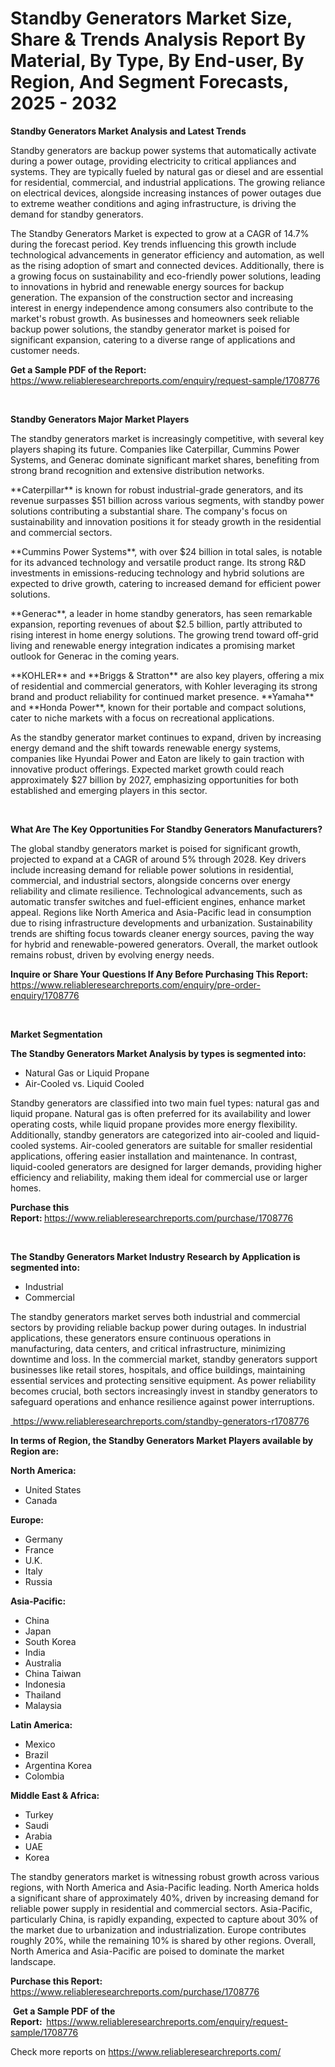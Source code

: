 <p><h1>Standby Generators Market Size, Share & Trends Analysis Report By Material, By Type, By End-user, By Region, And Segment Forecasts, 2025 - 2032</h1></p><p><strong>Standby Generators Market Analysis and Latest Trends</strong></p>
<p><p>Standby generators are backup power systems that automatically activate during a power outage, providing electricity to critical appliances and systems. They are typically fueled by natural gas or diesel and are essential for residential, commercial, and industrial applications. The growing reliance on electrical devices, alongside increasing instances of power outages due to extreme weather conditions and aging infrastructure, is driving the demand for standby generators.</p><p>The Standby Generators Market is expected to grow at a CAGR of 14.7% during the forecast period. Key trends influencing this growth include technological advancements in generator efficiency and automation, as well as the rising adoption of smart and connected devices. Additionally, there is a growing focus on sustainability and eco-friendly power solutions, leading to innovations in hybrid and renewable energy sources for backup generation. The expansion of the construction sector and increasing interest in energy independence among consumers also contribute to the market's robust growth. As businesses and homeowners seek reliable backup power solutions, the standby generator market is poised for significant expansion, catering to a diverse range of applications and customer needs.</p></p>
<p><strong>Get a Sample PDF of the Report:&nbsp;</strong> <a href="https://www.reliableresearchreports.com/enquiry/request-sample/1708776?utm_campaign=2030&utm_medium=2&utm_source=Github&utm_content=ia&utm_term=07042025&utm_id=standby-generators">https://www.reliableresearchreports.com/enquiry/request-sample/1708776</a></p>
<p>&nbsp;</p>
<p><strong>Standby Generators Major Market Players</strong></p>
<p><p>The standby generators market is increasingly competitive, with several key players shaping its future. Companies like Caterpillar, Cummins Power Systems, and Generac dominate significant market shares, benefiting from strong brand recognition and extensive distribution networks.</p><p>**Caterpillar** is known for robust industrial-grade generators, and its revenue surpasses $51 billion across various segments, with standby power solutions contributing a substantial share. The company's focus on sustainability and innovation positions it for steady growth in the residential and commercial sectors.</p><p>**Cummins Power Systems**, with over $24 billion in total sales, is notable for its advanced technology and versatile product range. Its strong R&D investments in emissions-reducing technology and hybrid solutions are expected to drive growth, catering to increased demand for efficient power solutions.</p><p>**Generac**, a leader in home standby generators, has seen remarkable expansion, reporting revenues of about $2.5 billion, partly attributed to rising interest in home energy solutions. The growing trend toward off-grid living and renewable energy integration indicates a promising market outlook for Generac in the coming years.</p><p>**KOHLER** and **Briggs & Stratton** are also key players, offering a mix of residential and commercial generators, with Kohler leveraging its strong brand and product reliability for continued market presence. **Yamaha** and **Honda Power**, known for their portable and compact solutions, cater to niche markets with a focus on recreational applications.</p><p>As the standby generator market continues to expand, driven by increasing energy demand and the shift towards renewable energy systems, companies like Hyundai Power and Eaton are likely to gain traction with innovative product offerings. Expected market growth could reach approximately $27 billion by 2027, emphasizing opportunities for both established and emerging players in this sector.</p></p>
<p>&nbsp;</p>
<p><strong>What Are The Key Opportunities For Standby Generators Manufacturers?</strong></p>
<p><p>The global standby generators market is poised for significant growth, projected to expand at a CAGR of around 5% through 2028. Key drivers include increasing demand for reliable power solutions in residential, commercial, and industrial sectors, alongside concerns over energy reliability and climate resilience. Technological advancements, such as automatic transfer switches and fuel-efficient engines, enhance market appeal. Regions like North America and Asia-Pacific lead in consumption due to rising infrastructure developments and urbanization. Sustainability trends are shifting focus towards cleaner energy sources, paving the way for hybrid and renewable-powered generators. Overall, the market outlook remains robust, driven by evolving energy needs.</p></p>
<p><strong>Inquire or Share Your Questions If Any Before Purchasing This Report:</strong> <a href="https://www.reliableresearchreports.com/enquiry/pre-order-enquiry/1708776?utm_campaign=2030&utm_medium=2&utm_source=Github&utm_content=ia&utm_term=07042025&utm_id=standby-generators">https://www.reliableresearchreports.com/enquiry/pre-order-enquiry/1708776</a></p>
<p>&nbsp;</p>
<p><strong>Market Segmentation</strong></p>
<p><strong>The Standby Generators Market Analysis by types is segmented into:</strong></p>
<p><ul><li>Natural Gas or Liquid Propane</li><li>Air-Cooled vs. Liquid Cooled</li></ul></p>
<p><p>Standby generators are classified into two main fuel types: natural gas and liquid propane. Natural gas is often preferred for its availability and lower operating costs, while liquid propane provides more energy flexibility. Additionally, standby generators are categorized into air-cooled and liquid-cooled systems. Air-cooled generators are suitable for smaller residential applications, offering easier installation and maintenance. In contrast, liquid-cooled generators are designed for larger demands, providing higher efficiency and reliability, making them ideal for commercial use or larger homes.</p></p>
<p><strong>Purchase this Report:&nbsp;</strong><a href="https://www.reliableresearchreports.com/purchase/1708776?utm_campaign=2030&utm_medium=2&utm_source=Github&utm_content=ia&utm_term=07042025&utm_id=standby-generators">https://www.reliableresearchreports.com/purchase/1708776</a></p>
<p>&nbsp;</p>
<p><strong>The Standby Generators Market Industry Research by Application is segmented into:</strong></p>
<p><ul><li>Industrial</li><li>Commercial</li></ul></p>
<p><p>The standby generators market serves both industrial and commercial sectors by providing reliable backup power during outages. In industrial applications, these generators ensure continuous operations in manufacturing, data centers, and critical infrastructure, minimizing downtime and loss. In the commercial market, standby generators support businesses like retail stores, hospitals, and office buildings, maintaining essential services and protecting sensitive equipment. As power reliability becomes crucial, both sectors increasingly invest in standby generators to safeguard operations and enhance resilience against power interruptions.</p></p>
<p><a href="https://www.reliableresearchreports.com/standby-generators-r1708776?utm_campaign=2030&utm_medium=2&utm_source=Github&utm_content=ia&utm_term=07042025&utm_id=standby-generators">&nbsp;https://www.reliableresearchreports.com/standby-generators-r1708776</a></p>
<p><strong>In terms of Region, the Standby Generators Market Players available by Region are:</strong></p>
<p>
    <p> <strong> North America: </strong>
        <ul>
            <li>United States</li>
            <li>Canada</li>
        </ul>
        </p> 
    <p> <strong> Europe: </strong>
        <ul>
            <li>Germany</li>
            <li>France</li>
            <li>U.K.</li>
            <li>Italy</li>
            <li>Russia</li>
        </ul>
        </p> 
    <p> <strong> Asia-Pacific: </strong>
        <ul>
            <li>China</li>
            <li>Japan</li>
            <li>South Korea</li>
            <li>India</li>
            <li>Australia</li>
            <li>China Taiwan</li>
            <li>Indonesia</li>
            <li>Thailand</li>
            <li>Malaysia</li>
        </ul>
        </p> 
    <p> <strong> Latin America: </strong>
        <ul>
            <li>Mexico</li>
            <li>Brazil</li>
            <li>Argentina Korea</li>
            <li>Colombia</li>
        </ul>
        </p> 
    <p> <strong> Middle East & Africa: </strong>
        <ul>
            <li>Turkey</li>
            <li>Saudi</li>
            <li>Arabia</li>
            <li>UAE</li>
            <li>Korea</li>
        </ul>
    </p>
    </p>
<p><p>The standby generators market is witnessing robust growth across various regions, with North America and Asia-Pacific leading. North America holds a significant share of approximately 40%, driven by increasing demand for reliable power supply in residential and commercial sectors. Asia-Pacific, particularly China, is rapidly expanding, expected to capture about 30% of the market due to urbanization and industrialization. Europe contributes roughly 20%, while the remaining 10% is shared by other regions. Overall, North America and Asia-Pacific are poised to dominate the market landscape.</p></p>
<p><strong>Purchase this Report: </strong><a href="https://www.reliableresearchreports.com/purchase/1708776?utm_campaign=2030&utm_medium=2&utm_source=Github&utm_content=ia&utm_term=07042025&utm_id=standby-generators">https://www.reliableresearchreports.com/purchase/1708776</a></p>
<p>&nbsp;<strong>Get a Sample PDF of the Report:&nbsp;&nbsp;</strong><a href="https://www.reliableresearchreports.com/enquiry/request-sample/1708776?utm_campaign=2030&utm_medium=2&utm_source=Github&utm_content=ia&utm_term=07042025&utm_id=standby-generators">https://www.reliableresearchreports.com/enquiry/request-sample/1708776</a></p>
<p><strong></strong></p>
<p>Check more reports on <a href="https://www.reliableresearchreports.com/?utm_campaign=2030&utm_medium=2&utm_source=Github&utm_content=ia&utm_term=07042025&utm_id=standby-generators">https://www.reliableresearchreports.com/</a></p>